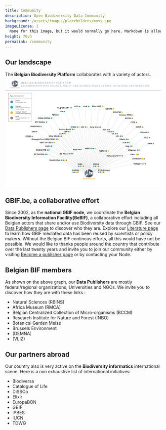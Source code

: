 ```yaml
---
title: Community
description: Open Biodiversity Data Community
background: /assets/images/placeholders/moss.jpg
imageLicense: |
  None for this image, but it would normally go here. Markdown is allowed.
height: 70vh
permalink: /community
---
```


## Our landscape

The **Belgian Biodiversity Platform** collaborates with a variety of actors.
![Landscape](/assets/images/placeholders/landscape.png)

## GBIF.be, a collaborative effort

Since 2002, as the **national GBIF node**, we coordinate the **Belgian Biodiversity Information Facility(BeBIF)**, a collaborative effort including all Belgian actors that share and/or use Biodiversity data through GBIF.
See our [Data Publishers page](/publisher/search) to discover who they are.
Explore our [Literature page](/literature/search) to learn how GBIF mediated data has been reused by scientists or policy makers.
Without the Belgian BIF continous efforts, all this would have not be possible.
We would like to thanks people around the country that contribute over the last twenty years and invite you to join our community either by visiting [Become a publisher page](https://www.gbif.org/become-a-publisher) or by contacting your Node.

## Belgian BIF members

As shown on the above graph, our **Data Publishers** are mostly federal/regional organizations, Universities and NGOs. We invite you to discover how they are with these links :

- Natural Sciences (RBINS)
- Africa Museum (RMCA)
- Belgian Centralized Collection of Micro-organisms (BCCM)
- Research Institute for Nature and Forest (INBO)
- Botanical Garden Meise
- Brussels Environment
- (DEMNA)
- (VLIZ)

## Our partners abroad

Our country also is very active on the **Biodiversity informatics** international scene. Here is a non exhaustive list of international initiatives:

- Biodiversa
- Catalogue of Life
- DiSSCo
- Elixir
- EuropaBON
- GBIF
- IPBES
- IUCN
- TDWG
